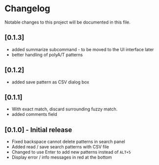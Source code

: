 # Changelog

Notable changes to this project will be documented in this file.

## [0.1.3]
 * added summarize subcommand - to be moved to the UI interface later
 * better handling of polyA/T patterns 

## [0.1.2]
 * added save pattern as CSV dialog box

## [0.1.1]
 * With exact match, discard surrounding fuzzy match.  
 * added comments field

## [0.1.0] - Initial release
 * Fixed backspace cannot delete patterns in search panel
 * Added read / save search patterns with CSV file
 * Changed to use Enter to add new patterns instead of `ALT+5`
 * Display error / info messages in red at the bottom
